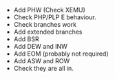 - Add PHW (Check XEMU)
- Check PHP/PLP E behaviour.
- Check branches work
- Add extended branches
- Add BSR
- Add DEW and INW
- Add EOM (probably not required)
- Add ASW and ROW
- Check they are all in.